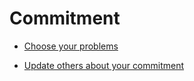 # Commitment


 - [Choose your problems](../Choose%20your%20problems/index.md)
    
 - [Update others about your commitment](../Update%20others%20about%20your%20commitment/index.md)
    
